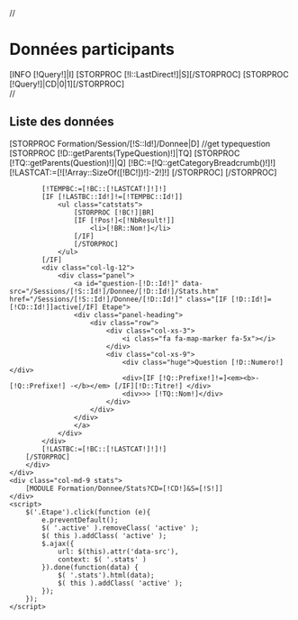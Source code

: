 //<h1>Données participants</h1>
<div class="row">
    [INFO [!Query!]|I]
    [STORPROC [!I::LastDirect!]|S][/STORPROC]
   [STORPROC [!Query!]|CD|0|1][/STORPROC]
    <div class="col-md-3 naviquestion">
//        <h2>Liste des données</h2>
        <div class="row">
        [STORPROC Formation/Session/[!S::Id!]/Donnee|D]
            //get typequestion
            [STORPROC [!D::getParents(TypeQuestion)!]|TQ]
                [STORPROC [!TQ::getParents(Question)!]|Q]
                    [!BC:=[!Q::getCategoryBreadcrumb()!]!]
                    [!LASTCAT:=[![!Array::SizeOf([!BC!])!]:-2!]!]
                [/STORPROC]
            [/STORPROC]

            [!TEMPBC:=[!BC::[!LASTCAT!]!]!]
            [IF [!LASTBC::Id!]!=[!TEMPBC::Id!]]
                <ul class="catstats">
                    [STORPROC [!BC!]|BR]
                    [IF [!Pos!]<[!NbResult!]]
                        <li>[!BR::Nom!]</li>
                    [/IF]
                    [/STORPROC]
                </ul>
            [/IF]
            <div class="col-lg-12">
                <div class="panel">
                    <a id="question-[!D::Id!]" data-src="/Sessions/[!S::Id!]/Donnee/[!D::Id!]/Stats.htm" href="/Sessions/[!S::Id!]/Donnee/[!D::Id!]" class="[IF [!D::Id!]=[!CD::Id!]]active[/IF] Etape">
                    <div class="panel-heading">
                        <div class="row">
                            <div class="col-xs-3">
                                <i class="fa fa-map-marker fa-5x"></i>
                            </div>
                            <div class="col-xs-9">
                                <div class="huge">Question [!D::Numero!]</div>
                                <div>[IF [!Q::Prefixe!]!=]<em><b>- [!Q::Prefixe!] -</b></em> [/IF][!D::Titre!] </div>
                                <div>>> [!TQ::Nom!]</div>
                            </div>
                        </div>
                    </div>
                    </a>
                </div>
            </div>
            [!LASTBC:=[!BC::[!LASTCAT!]!]!]
        [/STORPROC]
        </div>
    </div>
    <div class="col-md-9 stats">
        [MODULE Formation/Donnee/Stats?CD=[!CD!]&S=[!S!]]
    </div>
    <script>
        $('.Etape').click(function (e){
            e.preventDefault();
            $( '.active' ).removeClass( 'active' );
            $( this ).addClass( 'active' );
            $.ajax({
                url: $(this).attr('data-src'),
                context: $( '.stats' )
            }).done(function(data) {
                $( '.stats').html(data);
                $( this ).addClass( 'active' );
            });
        });
    </script>
</div>